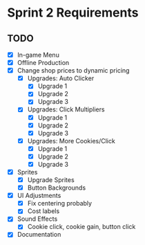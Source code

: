 # Sprint 2 Requirements

## TODO

- [X] In-game Menu
- [X] Offline Production
- [X] Change shop prices to dynamic pricing
  - [X] Upgrades: Auto Clicker
    - [X] Upgrade 1
    - [X] Upgrade 2
    - [X] Upgrade 3
  - [X] Upgrades: Click Multipliers
    - [X] Upgrade 1
    - [X] Upgrade 2
    - [X] Upgrade 3
  - [X] Upgrades: More Cookies/Click
    - [X] Upgrade 1
    - [X] Upgrade 2
    - [X] Upgrade 3
- [X] Sprites
  - [X] Upgrade Sprites
  - [X] Button Backgrounds
- [X] UI Adjustments
  - [X] Fix centering probably
  - [X] Cost labels
- [X] Sound Effects
  - [X] Cookie click, cookie gain, button click
- [X] Documentation
